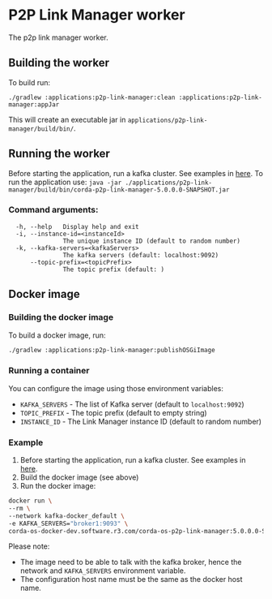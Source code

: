 # P2P Link Manager worker
The p2p link manager worker.

## Building the worker
To build run:
```
./gradlew :applications:p2p-link-manager:clean :applications:p2p-link-manager:appJar
```
This will create an executable jar in `applications/p2p-link-manager/build/bin/`. 

## Running the worker
Before starting the application, run a kafka cluster. See examples in [here](../../testing/message-patterns/README.md).
To run the application use:
`java -jar ./applications/p2p-link-manager/build/bin/corda-p2p-link-manager-5.0.0.0-SNAPSHOT.jar`

### Command arguments:
```
  -h, --help   Display help and exit
  -i, --instance-id=<instanceId>
               The unique instance ID (default to random number)
  -k, --kafka-servers=<kafkaServers>
               The kafka servers (default: localhost:9092)
      --topic-prefix=<topicPrefix>
               The topic prefix (default: )
```

## Docker image
### Building the docker image
To build a docker image, run:
```bash
./gradlew :applications:p2p-link-manager:publishOSGiImage
```

### Running a container
You can configure the image using those environment variables:
* `KAFKA_SERVERS` - The list of Kafka server (default to `localhost:9092`)
* `TOPIC_PREFIX` - The topic prefix (default to empty string)
* `INSTANCE_ID` - The Link Manager instance ID (default to random number)

### Example
1. Before starting the application, run a kafka cluster. See examples in [here](../../testing/message-patterns/README.md).
2. Build the docker image (see above)
3. Run the docker image:
```bash
docker run \
--rm \
--network kafka-docker_default \
-e KAFKA_SERVERS="broker1:9093" \
corda-os-docker-dev.software.r3.com/corda-os-p2p-link-manager:5.0.0.0-SNAPSHOT
```
Please note:
* The image need to be able to talk with the kafka broker, hence the network and `KAFKA_SERVERS` environment variable.
* The configuration host name must be the same as the docker host name.
